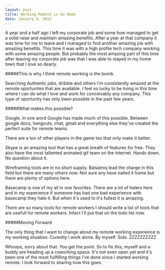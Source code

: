 ```yaml
---
layout: post
title: Working Remote is da Bomb
date: January 8, 2013
---
```



A year and a half ago I left my corporate job and some how managed to get a solid raise and maintain amazing benefits.  After a year at that company it was time for me to leave and I managed to find another amazing job with amazing benefits.  This time it was with a high profile tech company working with some amazing people.  But probably the most amazing part of this time after leaving my corporate job was that I was able to stayed in my home town that I love so dearly.

#####This is why I think remote working is the bomb.

Searching Authentic jobs, dribble and others I'm consistently amazed at the remote oportunites that are available.  I feel so lucky to be living in this time where I can do what I love and work for conceivably any company.  This type of oportunity has only been possible in the past few years.

#####What makes this possible?

Google.  In one word Google has made much of this possible.  Between google docs, hangouts, chat, gmail and everything else they've created the perfect suite for remote teams.

There are a ton of other players in the game too that only make it better.

Skype is an amazing tool that has a great breath of features for free.  They also have the most tallented animated gif team on the internet.  Hands down.  No question about it.

Wireframing tools are in no short supply.  Balsamiq lead the charge in this field but there are many others now.  Not sure any have nailed it home but there are plenty of options here.

Basecamp is one of my all in one favorites.  There are a lot of haters here and in my experience if someone has had one bad experience with basecamp they hate it.  But when it's used to it's fullest it is amazing.

There are so many tools for remote workers I should write a list of tools that are usefull for remote workers.  Infact I'll put that on the todo list now.

#####Moving Forward

The only thing that I want to change about my remote working experience is my working situation.  Curently I work alone.  By myself.  Solo. ZZZZZZZZZZ

Whoops, sorry about that.  You get the point.  So to fix this, myself and a buddy are heading up a coworking space.  It's not even open yet and it's been one of the most fullfilling things I've done since I started working remote.  I look forward to sharing how this goes.